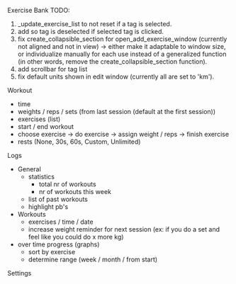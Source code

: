 Exercise Bank TODO:
1.  _update_exercise_list to not reset if a tag is selected.
2.  add so tag is deselected if selected tag is clicked.
3.  fix create_collapsible_section for open_add_exercise_window (currently not aligned and not in view) -> either make it adaptable to window size, or individualize manually for each use instead of a generalized function (in other words, remove the create_collapsible_section function).
4.  add scrollbar for tag list
5.  fix default units shown in edit window (currently all are set to 'km').


Workout
- time
- weights / reps / sets (from last session (default at the first session))
- exercises (list)
- start / end workout
- choose exercise -> do exercise -> assign weight / reps -> finish exercise
- rests (None, 30s, 60s, Custom, Unlimited)


Logs
- General
    - statistics
        - total nr of workouts
        - nr of workouts this week
    - list of past workouts
    - highlight pb's
- Workouts
    - exercises / time / date
    - increase weight reminder for next session
      (ex: if you do a set and feel like you could do x more kg)
- over time progress (graphs)
	- sort by exercise
	- determine range (week / month / from start)


Settings
